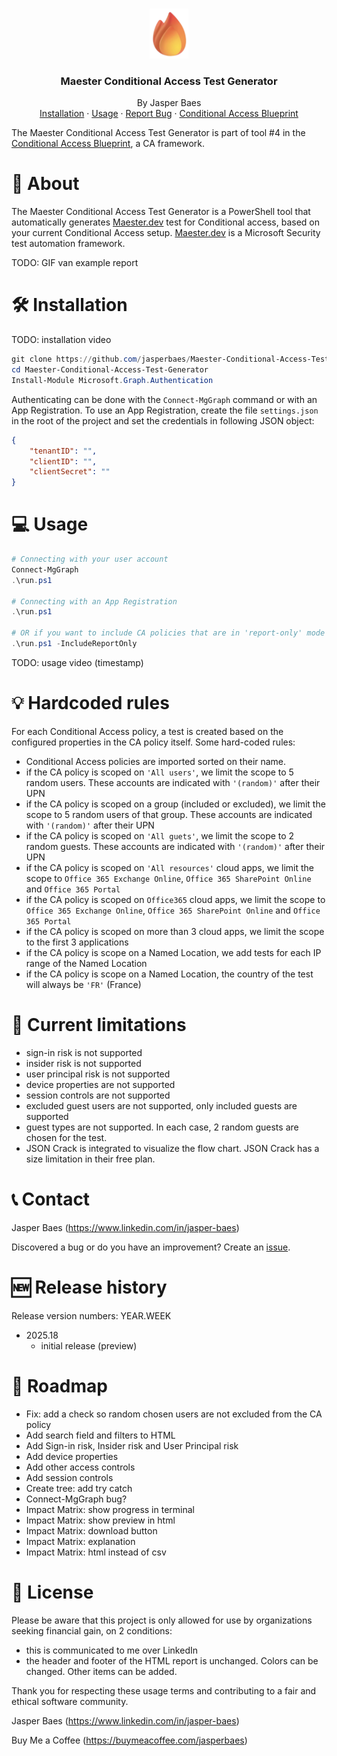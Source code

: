 <br>
<p align="center">
  <a href="https://jbaes.be/CAB">
    <img src="./assets/logo.png" alt="Logo" height="80">
  </a>
  <h3 align="center">Maester Conditional Access Test Generator</h3>
  <p align="center">
    By Jasper Baes
    <br />
    <a href="https://github.com/jasperbaes/Maester-Conditional-Access-Test-Generator#%EF%B8%8F-installation">Installation</a>
    ·
     <a href="https://github.com/jasperbaes/Maester-Conditional-Access-Test-Generator#-usage">Usage</a>
    ·
    <a href="https://github.com/jasperbaes/Maester-Conditional-Access-Test-Generator/issues">Report Bug</a>
    ·
     <a href="https://www.jbaes.be/CAB">Conditional Access Blueprint</a>
  </p>
</p>

The Maester Conditional Access Test Generator is part of tool #4 in the <a href="https://www.jbaes.be/CAB">Conditional Access Blueprint</a>, a CA framework.

# 🚀 About

The Maester Conditional Access Test Generator is a PowerShell tool that automatically generates <a href="https://maester.dev">Maester.dev</a> test for Conditional access, based on your current Conditional Access setup. <a href="https://maester.dev">Maester.dev</a> is a Microsoft Security test automation framework.

TODO: GIF van example report

# 🛠️ Installation

TODO: installation video

```powershell
git clone https://github.com/jasperbaes/Maester-Conditional-Access-Test-Generator
cd Maester-Conditional-Access-Test-Generator
Install-Module Microsoft.Graph.Authentication
```

Authenticating can be done with the `Connect-MgGraph` command or with an App Registration. To use an App Registration, create the file `settings.json` in the root of the project and set the credentials in following JSON object:

```json
{
    "tenantID": "",
    "clientID": "",
    "clientSecret": ""
}
```

# 💻 Usage

```powershell
# Connecting with your user account
Connect-MgGraph
.\run.ps1

# Connecting with an App Registration
.\run.ps1

# OR if you want to include CA policies that are in 'report-only' mode
.\run.ps1 -IncludeReportOnly
```

TODO: usage video (timestamp)

# 💡 Hardcoded rules

For each Conditional Access policy, a test is created based on the configured properties in the CA policy itself. Some hard-coded rules:

- Conditional Access policies are imported sorted on their name.
- if the CA policy is scoped on `'All users'`, we limit the scope to 5 random users. These accounts are indicated with `'(random)'` after their UPN
- if the CA policy is scoped on a group (included or excluded), we limit the scope to 5 random users of that group. These accounts are indicated with `'(random)'` after their UPN
- if the CA policy is scoped on `'All guets'`, we limit the scope to 2 random guests. These accounts are indicated with `'(random)'` after their UPN
- if the CA policy is scoped on `'All resources'` cloud apps, we limit the scope to `Office 365 Exchange Online`, `Office 365 SharePoint Online` and `Office 365 Portal`
- if the CA policy is scoped on `Office365` cloud apps, we limit the scope to `Office 365 Exchange Online`, `Office 365 SharePoint Online` and `Office 365 Portal`
- if the CA policy is scoped on more than 3 cloud apps, we limit the scope to the first 3 applications
- if the CA policy is scope on a Named Location, we add tests for each IP range of the Named Location
- if the CA policy is scope on a Named Location, the country of the test will always be `'FR'` (France)

# 🚧 Current limitations
- sign-in risk is not supported   
- insider risk is not supported
- user principal risk is not supported
- device properties are not supported
- session controls are not supported
- excluded guest users are not supported, only included guests are supported
- guest types are not supported. In each case, 2 random guests are chosen for the test.
- JSON Crack is integrated to visualize the flow chart. JSON Crack has a size limitation in their free plan.

# 📞 Contact

Jasper Baes (https://www.linkedin.com/in/jasper-baes)

Discovered a bug or do you have an improvement? Create an <a href="https://github.com/jasperbaes/Maester-Conditional-Access-Test-Generator/issues">issue</a>.

# 🆕 Release history

Release version numbers: YEAR.WEEK

- 2025.18
  - initial release (preview)

# 🏁 Roadmap
- Fix: add a check so random chosen users are not excluded from the CA policy
- Add search field and filters to HTML
- Add Sign-in risk, Insider risk and User Principal risk
- Add device properties
- Add other access controls
- Add session controls
- Create tree: add try catch
- Connect-MgGraph bug?
- Impact Matrix: show progress in terminal
- Impact Matrix: show preview in html
- Impact Matrix: download button
- Impact Matrix: explanation
- Impact Matrix: html instead of csv

# 📜 License

Please be aware that this project is only allowed for use by organizations seeking financial gain, on 2 conditions:
- this is communicated to me over LinkedIn
- the header and footer of the HTML report is unchanged. Colors can be changed. Other items can be added.

Thank you for respecting these usage terms and contributing to a fair and ethical software community. 

Jasper Baes (https://www.linkedin.com/in/jasper-baes)

Buy Me a Coffee (https://buymeacoffee.com/jasperbaes)